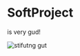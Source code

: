 # SoftProject

is very gud! 

![stifutng gut](https://mb.cision.com/Public/22590/3827158/a2dc7f286f382649_800x800ar.jpg)

